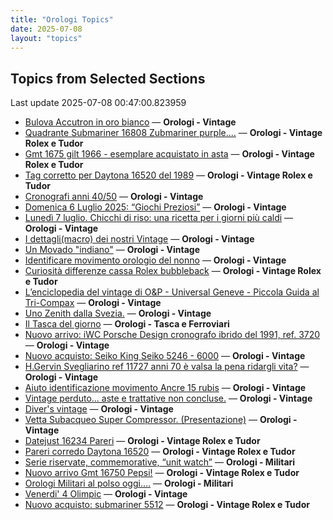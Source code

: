 ```yaml
---
title: "Orologi Topics"
date: 2025-07-08
layout: "topics"
---
```


## Topics from Selected Sections

Last update 2025-07-08 00:47:00.823959

- [Bulova Accutron in oro bianco](https://orologi.forumfree.it/?t=80753206) — **Orologi - Vintage**
- [Quadrante Submariner 16808 Zubmariner purple....](https://orologi.forumfree.it/?t=80748789) — **Orologi - Vintage Rolex e Tudor**
- [Gmt 1675 gilt 1966 - esemplare acquistato in asta](https://orologi.forumfree.it/?t=80724649) — **Orologi - Vintage Rolex e Tudor**
- [Tag corretto per Daytona 16520 del 1989](https://orologi.forumfree.it/?t=80748443) — **Orologi - Vintage Rolex e Tudor**
- [Cronografi anni 40/50](https://orologi.forumfree.it/?t=80740948) — **Orologi - Vintage**
- [Domenica 6 Luglio 2025: “Giochi Preziosi”](https://orologi.forumfree.it/?t=80751579) — **Orologi - Vintage**
- [Lunedì 7 luglio. Chicchi di riso: una ricetta per i giorni più caldi](https://orologi.forumfree.it/?t=80753390) — **Orologi - Vintage**
- [I dettagli(macro) dei nostri Vintage](https://orologi.forumfree.it/?t=80396891) — **Orologi - Vintage**
- [Un Movado "indiano"](https://orologi.forumfree.it/?t=68413888) — **Orologi - Vintage**
- [Identificare movimento orologio del nonno](https://orologi.forumfree.it/?t=80751083) — **Orologi - Vintage**
- [Curiosità differenze cassa Rolex bubbleback](https://orologi.forumfree.it/?t=80753851) — **Orologi - Vintage Rolex e Tudor**
- [L’enciclopedia del vintage di O&P - Universal Geneve - Piccola Guida al Tri-Compax](https://orologi.forumfree.it/?t=80639132) — **Orologi - Vintage**
- [Uno Zenith dalla Svezia.](https://orologi.forumfree.it/?t=80754241) — **Orologi - Vintage**
- [Il Tasca del giorno](https://orologi.forumfree.it/?t=80702163) — **Orologi - Tasca e Ferroviari**
- [Nuovo arrivo: iWC Porsche Design cronografo ibrido del 1991, ref. 3720](https://orologi.forumfree.it/?t=80750011) — **Orologi - Vintage**
- [Nuovo acquisto: Seiko King Seiko 5246 - 6000](https://orologi.forumfree.it/?t=80743287) — **Orologi - Vintage**
- [H.Gervin Svegliarino ref 11727 anni 70 è valsa la pena ridargli vita?](https://orologi.forumfree.it/?t=80754337) — **Orologi - Vintage**
- [Aiuto identificazione movimento Ancre 15 rubis](https://orologi.forumfree.it/?t=80749194) — **Orologi - Vintage**
- [Vintage perduto... aste e trattative non concluse.](https://orologi.forumfree.it/?t=80507966) — **Orologi - Vintage**
- [Diver's vintage](https://orologi.forumfree.it/?t=71608461) — **Orologi - Vintage**
- [Vetta Subacqueo Super Compressor.  (Presentazione)](https://orologi.forumfree.it/?t=80626299) — **Orologi - Vintage**
- [Datejust 16234 Pareri](https://orologi.forumfree.it/?t=80754153) — **Orologi - Vintage Rolex e Tudor**
- [Pareri corredo Daytona 16520](https://orologi.forumfree.it/?t=80751060) — **Orologi - Vintage Rolex e Tudor**
- [Serie riservate, commemorative, “unit watch”](https://orologi.forumfree.it/?t=70708713) — **Orologi - Militari**
- [Nuovo arrivo Gmt 16750 Pepsi!](https://orologi.forumfree.it/?t=80750096) — **Orologi - Vintage Rolex e Tudor**
- [Orologi Militari al polso oggi….](https://orologi.forumfree.it/?t=80440118) — **Orologi - Militari**
- [Venerdi' 4 Olimpic](https://orologi.forumfree.it/?t=80748823) — **Orologi - Vintage**
- [Nuovo acquisto: submariner 5512](https://orologi.forumfree.it/?t=80753973) — **Orologi - Vintage Rolex e Tudor**
